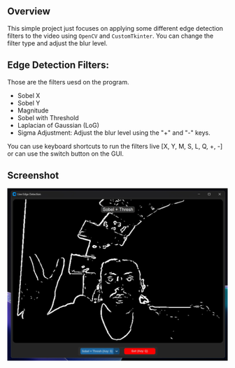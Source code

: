 ## Overview

This simple project just focuses on applying some different edge detection filters to the video using `OpenCV` and `CustomTkinter`. You can change the filter type and adjust the blur level.

## Edge Detection Filters:

Those are the filters uesd on the program.

- Sobel X
- Sobel Y
- Magnitude
- Sobel with Threshold
- Laplacian of Gaussian (LoG)
- Sigma Adjustment: Adjust the blur level using the "+" and "-" keys.

You can use keyboard shortcuts to run the filters live [X, Y, M, S, L, Q, +, -] or can use the switch button on the GUI.

## Screenshot

![Live edge detection for kids, CustomTkinter](https://github.com/melgoharyme/live-edge-detection/blob/main/demo.jpeg?raw=true)
